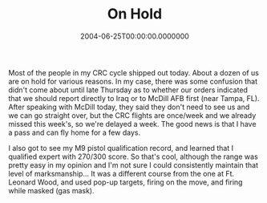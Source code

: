 ﻿---
title: On Hold
date: "2004-06-25T00:00:00.0000000"
featuredImage: img/on-hold-featured.png
---

Most of the people in my CRC cycle shipped out today. About a dozen of us are on hold for various reasons. In my case, there was some confusion that didn't come about until late Thursday as to whether our orders indicated that we should report directly to Iraq or to McDill AFB first (near Tampa, FL). After speaking with McDill today, they said they don't need to see us and we can go straight over, but the CRC flights are once/week and we already missed this week's, so we're delayed a week. The good news is that I have a pass and can fly home for a few days.

I also got to see my M9 pistol qualification record, and learned that I qualified expert with 270/300 score. So that's cool, although the range was pretty easy in my opinion and I'm not sure I could consistently maintain that level of marksmanship... It was a different course from the one at Ft. Leonard Wood, and used pop-up targets, firing on the move, and firing while masked (gas mask).

